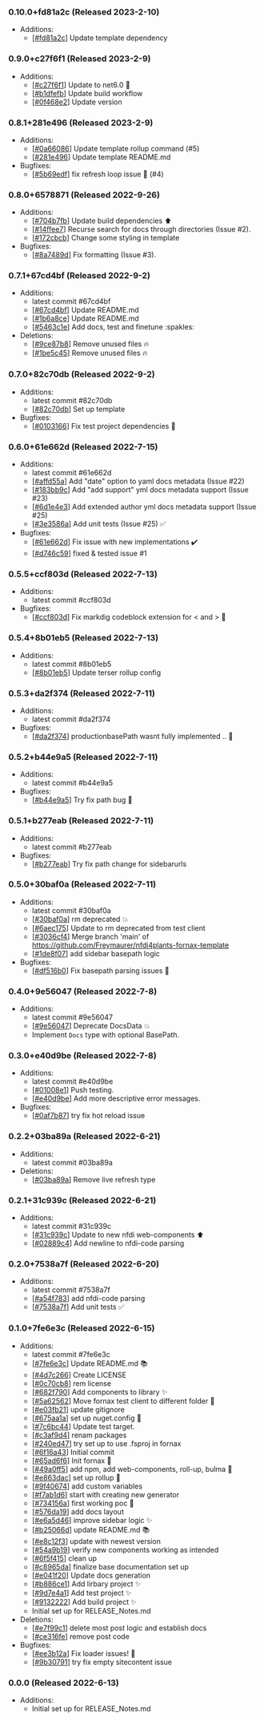 ### 0.10.0+fd81a2c (Released 2023-2-10)
* Additions:
    * [[#fd81a2c](https://github.com/Freymaurer/Nfdi4Plants.Fornax/commit/fd81a2c82c58c878a92333ffdc26408b2ad7f39a)] Update template dependency

### 0.9.0+c27f6f1 (Released 2023-2-9)
* Additions:
    * [[#c27f6f1](https://github.com/Freymaurer/Nfdi4Plants.Fornax/commit/c27f6f19415c9e35bf3d8e176c970fddefd44978)] Update to net6.0 :tada:
    * [[#b1dfefb](https://github.com/Freymaurer/Nfdi4Plants.Fornax/commit/b1dfefbec46e53e05d6a0da3ea221a760dea96ac)] Update build workflow
    * [[#0f468e2](https://github.com/Freymaurer/Nfdi4Plants.Fornax/commit/0f468e216c1bc2cdbbbdc38f9017cc8e5fb9a726)] Update version

### 0.8.1+281e496 (Released 2023-2-9)
* Additions:
    * [[#0a66086](https://github.com/Freymaurer/Nfdi4Plants.Fornax/commit/0a660869e72df0b385dae9ca4bde0535c6441128)] Update template rollup command (#5)
    * [[#281e496](https://github.com/Freymaurer/Nfdi4Plants.Fornax/commit/281e4963e7189e47fa8ef8c11ff08e9c7e51d363)] Update template README.md
* Bugfixes:
    * [[#5b69edf](https://github.com/Freymaurer/Nfdi4Plants.Fornax/commit/5b69edf80bf613317e9f523dc98e8274f34a9170)] fix refresh loop issue :bug: (#4)

### 0.8.0+6578871 (Released 2022-9-26)
* Additions:
    * [[#704b7fb](https://github.com/Freymaurer/Nfdi4Plants.Fornax/commit/704b7fb6f39fb99bce556ae06aa5736c7acebc57)] Update build dependencies :arrow_up:
    * [[#14ffee7](https://github.com/Freymaurer/Nfdi4Plants.Fornax/commit/14ffee71712c1186f70a99eeb14fa2483c9e22ca)] Recurse search for docs through directories (Issue #2).
    * [[#172cbcb](https://github.com/Freymaurer/Nfdi4Plants.Fornax/commit/172cbcbbc580d95f9c80f8c110844d53c75ad8f7)] Change some styling in template
* Bugfixes:
    * [[#8a7489d](https://github.com/Freymaurer/Nfdi4Plants.Fornax/commit/8a7489df718aed6d92533d194e9b41dc265ae4e1)] Fix formatting (Issue #3).

### 0.7.1+67cd4bf (Released 2022-9-2)
* Additions:
    * latest commit #67cd4bf
    * [[#67cd4bf](https://github.com/Freymaurer/Nfdi4Plants.Fornax/commit/67cd4bf13ca9afd6d17524a3ad802b14f92f7c2b)] Update README.md
    * [[#1b6a8ce](https://github.com/Freymaurer/Nfdi4Plants.Fornax/commit/1b6a8cee42e3286776e33edd9a22a21c1eec0381)] Update README.md
    * [[#5463c1e](https://github.com/Freymaurer/Nfdi4Plants.Fornax/commit/5463c1e762104a0c49fc90c6af5ea7ca489ea053)] Add docs, test and finetune :spakles:
* Deletions:
    * [[#9ce87b8](https://github.com/Freymaurer/Nfdi4Plants.Fornax/commit/9ce87b83d2591043cffdee8f0f0bcc05bd2859fc)] Remove unused files :fire:
    * [[#1be5c45](https://github.com/Freymaurer/Nfdi4Plants.Fornax/commit/1be5c4570338b23880ff229d26bf4b01d0e29f33)] Remove unused files :fire:

### 0.7.0+82c70db (Released 2022-9-2)
* Additions:
    * latest commit #82c70db
    * [[#82c70db](https://github.com/Freymaurer/Nfdi4Plants.Fornax/commit/82c70db2230748e7c7ad90670626baae8b29f297)] Set up template
* Bugfixes:
    * [[#0103166](https://github.com/Freymaurer/Nfdi4Plants.Fornax/commit/010316603977c958e244b160dce4ba36010caafe)] Fix test project dependencies :bug:

### 0.6.0+61e662d (Released 2022-7-15)
* Additions:
    * latest commit #61e662d
    * [[#affd55a](https://github.com/Freymaurer/Nfdi4Plants.Fornax/commit/affd55aafd2a5df478f9da0fde1649889b36e697)] Add "date" option to yaml docs metadata (Issue #22)
    * [[#183bb9c](https://github.com/Freymaurer/Nfdi4Plants.Fornax/commit/183bb9cc64a08d34a0992f65eb11ba87c32c3f1d)] Add "add support" yml docs metadata support (Issue #23)
    * [[#6d1e4e3](https://github.com/Freymaurer/Nfdi4Plants.Fornax/commit/6d1e4e35a978ce47f5eb54471ab921f376e01139)] Add extended author yml docs metadata support (Issue #25)
    * [[#3e3586a](https://github.com/Freymaurer/Nfdi4Plants.Fornax/commit/3e3586a0c3475abbdd77906161610a3a911efb6c)] Add unit tests (Issue #25) :white_check_mark:
* Bugfixes:
    * [[#61e662d](https://github.com/Freymaurer/Nfdi4Plants.Fornax/commit/61e662d08b13582b7567b581a0c3ef407c13e69b)] Fix issue with new implementations :heavy_check_mark:
    * [[#d746c59](https://github.com/Freymaurer/Nfdi4Plants.Fornax/commit/d746c59d80d6b45c8e9496886590141ae72ba125)] fixed & tested issue #1

### 0.5.5+ccf803d (Released 2022-7-13)
* Additions:
    * latest commit #ccf803d
* Bugfixes:
    * [[#ccf803d](https://github.com/Freymaurer/Nfdi4Plants.Fornax/commit/ccf803de344d52b599406801b308d7396c8e34c6)] Fix markdig codeblock extension for < and > :bug:

### 0.5.4+8b01eb5 (Released 2022-7-13)
* Additions:
    * latest commit #8b01eb5
    * [[#8b01eb5](https://github.com/Freymaurer/Nfdi4Plants.Fornax/commit/8b01eb56b01e47ddf5a07d7cdef97368bc266914)] Update terser rollup config

### 0.5.3+da2f374 (Released 2022-7-11)
* Additions:
    * latest commit #da2f374
* Bugfixes:
    * [[#da2f374](https://github.com/Freymaurer/Nfdi4Plants.Fornax/commit/da2f374d1273f0e49a08325f02041bf6b1858699)] productionbasePath wasnt fully implemented .. :bug:

### 0.5.2+b44e9a5 (Released 2022-7-11)
* Additions:
    * latest commit #b44e9a5
* Bugfixes:
    * [[#b44e9a5](https://github.com/Freymaurer/Nfdi4Plants.Fornax/commit/b44e9a590407e687d829dd7a64ac10e3ffe4becd)] Try fix path bug :bug:

### 0.5.1+b277eab (Released 2022-7-11)
* Additions:
    * latest commit #b277eab
* Bugfixes:
    * [[#b277eab](https://github.com/Freymaurer/Nfdi4Plants.Fornax/commit/b277eab3632cc2f0a7d083105f8de405b1b694f4)] Try fix path change for sidebarurls

### 0.5.0+30baf0a (Released 2022-7-11)
* Additions:
    * latest commit #30baf0a
    * [[#30baf0a](https://github.com/Freymaurer/Nfdi4Plants.Fornax/commit/30baf0a5d1d91f43f15c42561d18bf2875e91183)] rm deprecated :boom:
    * [[#6aec175](https://github.com/Freymaurer/Nfdi4Plants.Fornax/commit/6aec175b5141ad87f113b6a0ac5e7bcf9d740850)] Update to rm deprecated from test client
    * [[#3036cf4](https://github.com/Freymaurer/Nfdi4Plants.Fornax/commit/3036cf47d8a46e9b4f3084d1e4430267d60173ae)] Merge branch 'main' of https://github.com/Freymaurer/nfdi4plants-fornax-template
    * [[#1de8f07](https://github.com/Freymaurer/Nfdi4Plants.Fornax/commit/1de8f0722c7d61c82441e2f3af5536be9ee10f52)] add sidebar basepath logic
* Bugfixes:
    * [[#df516b0](https://github.com/Freymaurer/Nfdi4Plants.Fornax/commit/df516b0fcef211b3d2d6a727987fbd976d9d531e)] Fix basepath parsing issues :bug:

### 0.4.0+9e56047 (Released 2022-7-8)
* Additions:
    * latest commit #9e56047
    * [[#9e56047](https://github.com/Freymaurer/Nfdi4Plants.Fornax/commit/9e56047125b584ad5fcf34487858f822a7f592bc)] Deprecate DocsData :boom:
    * Implement `Docs` type with optional BasePath.

### 0.3.0+e40d9be (Released 2022-7-8)
* Additions:
    * latest commit #e40d9be
    * [[#01008e1](https://github.com/Freymaurer/Nfdi4Plants.Fornax/commit/01008e1bf83787fba955f13eaaee662471729e65)] Push testing.
    * [[#e40d9be](https://github.com/Freymaurer/Nfdi4Plants.Fornax/commit/e40d9be8cea57956e2bd4f4d421ccdc44f08d02d)] Add more descriptive error messages.
* Bugfixes:
    * [[#0af7b87](https://github.com/Freymaurer/Nfdi4Plants.Fornax/commit/0af7b87f6aede5f02ee87fe1af58327aa8cf3a8b)] try fix hot reload issue

### 0.2.2+03ba89a (Released 2022-6-21)
* Additions:
    * latest commit #03ba89a
* Deletions:
    * [[#03ba89a](https://github.com/Freymaurer/Nfdi4Plants.Fornax/commit/03ba89a2ac5567df6d21a0da0825d125ee405832)] Remove live refresh type

### 0.2.1+31c939c (Released 2022-6-21)
* Additions:
    * latest commit #31c939c
    * [[#31c939c](https://github.com/Freymaurer/Nfdi4Plants.Fornax/commit/31c939c32ef76bc7fd15917188358e116dcf54e1)] Update to new nfdi web-components :arrow_up:
    * [[#02889c4](https://github.com/Freymaurer/Nfdi4Plants.Fornax/commit/02889c4b595d39b4a4b0a051391bb5aeb3cdbef9)] Add newline to nfdi-code parsing

### 0.2.0+7538a7f (Released 2022-6-20)
* Additions:
    * latest commit #7538a7f
    * [[#a54f783](https://github.com/Freymaurer/Nfdi4Plants.Fornax/commit/a54f783ff3193195bde18f2d16dc4cfd195199ab)] add nfdi-code parsing
    * [[#7538a7f](https://github.com/Freymaurer/Nfdi4Plants.Fornax/commit/7538a7f977e5f2643b3ab69f43038a8034599539)] Add unit tests :white_check_mark:

### 0.1.0+7fe6e3c (Released 2022-6-15)
* Additions:
    * latest commit #7fe6e3c
    * [[#7fe6e3c](https://github.com/Freymaurer/Nfdi4Plants.Fornax/commit/7fe6e3ca480406383c8565a230c6831ef971ae29)] Update README.md :books:
    * [[#4d7c266](https://github.com/Freymaurer/Nfdi4Plants.Fornax/commit/4d7c26668c8456e132d4c5c70c683bb2acea26f1)] Create LICENSE
    * [[#0c70cb8](https://github.com/Freymaurer/Nfdi4Plants.Fornax/commit/0c70cb81a89cd6813790d77ff57b734a6a0c95e1)] rem license
    * [[#682f790](https://github.com/Freymaurer/Nfdi4Plants.Fornax/commit/682f790cacd6fa07745ef5e0bc6d0abb416bd110)] Add components to library :sparkles:
    * [[#5a62562](https://github.com/Freymaurer/Nfdi4Plants.Fornax/commit/5a62562d7913119af92cf325a4b6abba47defbb7)] Move fornax test client to different folder :hammer:
    * [[#e03fb21](https://github.com/Freymaurer/Nfdi4Plants.Fornax/commit/e03fb21df30872acfc242b0458f7c0e9eba2320b)] update gitignore
    * [[#675aa1a](https://github.com/Freymaurer/Nfdi4Plants.Fornax/commit/675aa1aa20a8c26dbde9995442e70beaf336cdb7)] set up nuget.config :art:
    * [[#7c6bc44](https://github.com/Freymaurer/Nfdi4Plants.Fornax/commit/7c6bc44065359371fc3c2ee1522b91b4154e7745)] Update test target.
    * [[#c3af9d4](https://github.com/Freymaurer/Nfdi4Plants.Fornax/commit/c3af9d4492a664f685d5b3e3e9ff659bd4df5cbb)] renam packages
    * [[#240ed47](https://github.com/Freymaurer/Nfdi4Plants.Fornax/commit/240ed4760d2d33a8106687e7e80be105fe498a7c)] try set up to use .fsproj in fornax
    * [[#6f16a43](https://github.com/Freymaurer/Nfdi4Plants.Fornax/commit/6f16a43dcfb516d36793e1274ad99e85d7e8ff27)] Initial commit
    * [[#65ad6f6](https://github.com/Freymaurer/Nfdi4Plants.Fornax/commit/65ad6f655ce2a1a22f366ae916d5e1fd870d8627)] Init fornax :tada:
    * [[#49a0ff5](https://github.com/Freymaurer/Nfdi4Plants.Fornax/commit/49a0ff5615ccd084d88856216ff57a10c18478ad)] add npm, add web-components, roll-up, bulma :tada:
    * [[#e863dac](https://github.com/Freymaurer/Nfdi4Plants.Fornax/commit/e863dac8c4a44e766b2e8410a018418fc2b9fc04)] set up rollup :tada:
    * [[#9f40674](https://github.com/Freymaurer/Nfdi4Plants.Fornax/commit/9f406748da9f12e451a003d79eb436ad216e2f43)] add custom variables
    * [[#f7ab1d6](https://github.com/Freymaurer/Nfdi4Plants.Fornax/commit/f7ab1d6c336372093ad9f580fcd652638bddecf9)] start with creating new generator
    * [[#734156a](https://github.com/Freymaurer/Nfdi4Plants.Fornax/commit/734156a545eb5452b376cd2f2b44b8acb6a6be9a)] first working poc :tada:
    * [[#576da19](https://github.com/Freymaurer/Nfdi4Plants.Fornax/commit/576da194fa9334a0c864420dd7374e0effcb5576)] add docs layout
    * [[#e6a5d46](https://github.com/Freymaurer/Nfdi4Plants.Fornax/commit/e6a5d46f157d475b05ae127c7030441c08fd87ad)] improve sidebar logic :sparkles:
    * [[#b25066d](https://github.com/Freymaurer/Nfdi4Plants.Fornax/commit/b25066d6a79a82ec76015a6e45bf0683462d1cce)] update README.md :books:
    * [[#e8c12f3](https://github.com/Freymaurer/Nfdi4Plants.Fornax/commit/e8c12f311462952ae8e89edc47d053d9b3aab96e)] update with newest version
    * [[#54a9b19](https://github.com/Freymaurer/Nfdi4Plants.Fornax/commit/54a9b19dca2d3e2d640699490aeed53e5850804f)] verify new components working as intended
    * [[#6f5f415](https://github.com/Freymaurer/Nfdi4Plants.Fornax/commit/6f5f415875e17c07ae9706275b37758ebaa3eb71)] clean up
    * [[#c8965da](https://github.com/Freymaurer/Nfdi4Plants.Fornax/commit/c8965dae1632cd422304f8be56a311e3549683df)] finalize base documentation set up
    * [[#e041f20](https://github.com/Freymaurer/Nfdi4Plants.Fornax/commit/e041f20c5aaf2c7e68bf3743fc483d841d5d3c6d)] Update docs generation
    * [[#b886ce1](https://github.com/Freymaurer/Nfdi4Plants.Fornax/commit/b886ce142923e8cc96ba8137ba5c149e0d6e1dba)] Add lirbary project :sparkles:
    * [[#9d7e4a1](https://github.com/Freymaurer/Nfdi4Plants.Fornax/commit/9d7e4a1ca5d479eef6da9432dc997aa56b94f107)] Add test project :sparkles:
    * [[#9132222](https://github.com/Freymaurer/Nfdi4Plants.Fornax/commit/9132222438f0e703a34cabffefb99e6eec26cd26)] Add build project :sparkles:
    * Initial set up for RELEASE_Notes.md
* Deletions:
    * [[#e7f99c1](https://github.com/Freymaurer/Nfdi4Plants.Fornax/commit/e7f99c1748fa7e4b86f6c58e927ebe50014f8d7f)] delete most post logic and establish docs
    * [[#ce316fe](https://github.com/Freymaurer/Nfdi4Plants.Fornax/commit/ce316fe882632c100a938a998b3a695a7a80d794)] remove post code
* Bugfixes:
    * [[#ee3b12a](https://github.com/Freymaurer/Nfdi4Plants.Fornax/commit/ee3b12ae09d6cc5d2ea077e5c20240e7485dff3d)] Fix loader issues! :bug:
    * [[#9b30791](https://github.com/Freymaurer/Nfdi4Plants.Fornax/commit/9b307917d099f72e737b6977d5a839b28aa2cb16)] try fix empty sitecontent issue

### 0.0.0 (Released 2022-6-13)
* Additions:
    * Initial set up for RELEASE_Notes.md

